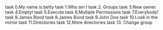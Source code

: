 task 0.My name is betty
task 1.Who am I
task 2. Groups
task 3.New owner
task 4.Empty!
task 5.Execute
task 6.Multiple Permissions
task 7.Everybody!
task 8.James Bond
task 8.James Bond
task 9.John Doe
task 10.Look in the mirror
task 11.Directories
task 12.More directories
task 13. Change group

